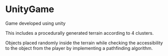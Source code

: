 # UnityGame
Game developed using unity

This includes a procedurally generated terrain according to 4 clusters.

Objects placed randomly inside the terrain while checking the accessibility to the object from the player by implementing a pathfinding algorithm.
